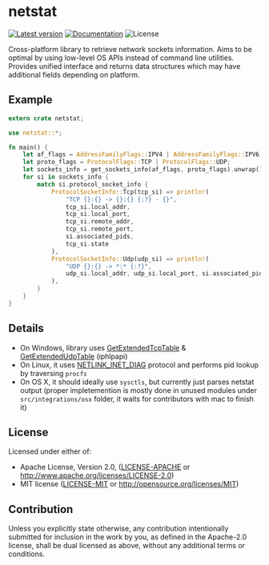 netstat
=======

[![Latest version](https://img.shields.io/crates/v/netstat.svg)](https://crates.io/crates/netstat)
[![Documentation](https://docs.rs/netstat/badge.svg)](https://docs.rs/netstat)
![License](https://img.shields.io/crates/l/netstat.svg)

Cross-platform library to retrieve network sockets information.
Aims to be optimal by using low-level OS APIs instead of command line utilities.
Provides unified interface and returns data structures which may have additional fields depending on platform.

## Example

```rust
extern crate netstat;

use netstat::*;

fn main() {
    let af_flags = AddressFamilyFlags::IPV4 | AddressFamilyFlags::IPV6;
    let proto_flags = ProtocolFlags::TCP | ProtocolFlags::UDP;
    let sockets_info = get_sockets_info(af_flags, proto_flags).unwrap();
    for si in sockets_info {
        match si.protocol_socket_info {
            ProtocolSocketInfo::Tcp(tcp_si) => println!(
                "TCP {}:{} -> {}:{} {:?} - {}",
                tcp_si.local_addr,
                tcp_si.local_port,
                tcp_si.remote_addr,
                tcp_si.remote_port,
                si.associated_pids,
                tcp_si.state
            ),
            ProtocolSocketInfo::Udp(udp_si) => println!(
                "UDP {}:{} -> *:* {:?}",
                udp_si.local_addr, udp_si.local_port, si.associated_pids
            ),
        }
    }
}
```

## Details

- On Windows, library uses [GetExtendedTcpTable](https://docs.microsoft.com/en-us/windows/desktop/api/iphlpapi/nf-iphlpapi-getextendedtcptable) & [GetExtendedUdpTable](https://docs.microsoft.com/en-us/windows/desktop/api/iphlpapi/nf-iphlpapi-getextendedudptable) (iphlpapi)
- On Linux, it uses [NETLINK_INET_DIAG](http://manpages.ubuntu.com/manpages/bionic/en/man7/sock_diag.7.html) protocol and performs pid lookup by traversing `procfs`
- On OS X, it should ideally use `sysctls`, but currently just parses netstat output (proper impletemention is mostly done in unused modules under `src/integrations/osx` folder, it waits for contributors with mac to finish it)

## License

Licensed under either of:

 * Apache License, Version 2.0, ([LICENSE-APACHE](LICENSE-APACHE) or http://www.apache.org/licenses/LICENSE-2.0)
 * MIT license ([LICENSE-MIT](LICENSE-MIT) or http://opensource.org/licenses/MIT)

## Contribution

Unless you explicitly state otherwise, any contribution intentionally submitted
for inclusion in the work by you, as defined in the Apache-2.0 license, shall be dual licensed as above, without any
additional terms or conditions.
